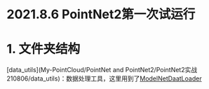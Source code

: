 # 2021.8.6 PointNet2第一次试运行

# 1. 文件夹结构
[data_utils](My-PointCloud/PointNet and PointNet2/PointNet2实战210806/data_utils)：数据处理工具，这里用到了[ModelNetDaatLoader]()  
